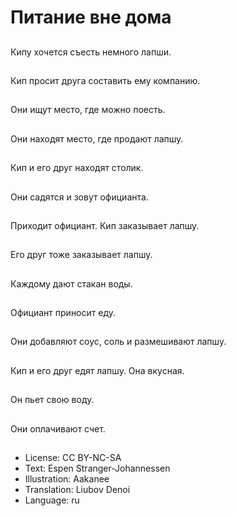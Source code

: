 # Питание вне дома

##
Кипу хочется съесть немного лапши.

##
Кип просит друга составить ему компанию.

##
Они ищут место, где можно поесть.

##
Они находят место, где продают лапшу.

##
Кип и его друг находят столик.

##
Они садятся и зовут официанта.

##
Приходит официант. Кип заказывает лапшу.

##
Его друг тоже заказывает лапшу.

##
Каждому дают стакан воды.

##
Официант приносит еду.

##
Они добавляют соус, соль и размешивают лапшу.

##
Кип и его друг едят лапшу. Она вкусная.

##
Он пьет свою воду.

##
Они оплачивают счет.

##
* License: CC BY-NC-SA
* Text: Espen Stranger-Johannessen
* Illustration: Aakanee
* Translation: Liubov Denoi
* Language: ru
